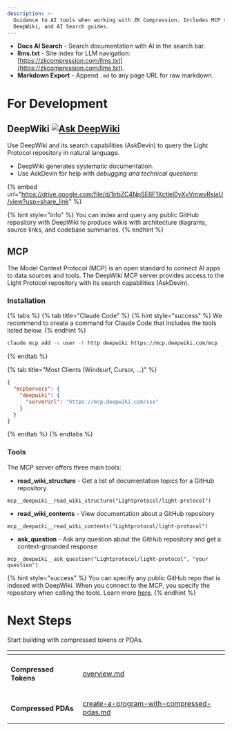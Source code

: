 ```yaml
---
description: >-
  Guidance to AI tools when working with ZK Compression. Includes MCP server,
  DeepWiki, and AI Search guides.
---
```



* **Docs AI Search** - Search documentation with AI in the search bar.
* **llms.txt** - Site index for LLM navigation: [https://zkcompression.com/llms.txt](https://zkcompression.com/llms.txt).
* **Markdown Export** - Append `.md` to any page URL for raw markdown.

# **For Development**

## DeepWiki [![Ask DeepWiki](https://deepwiki.com/badge.svg)](https://deepwiki.com/Lightprotocol/light-protocol)

Use DeepWiki and its search capabilities (AskDevin) to query the Light Protocol repository in natural language.

* DeepWiki generates systematic documentatio&#x6E;_._
* Use AskDevin for help with _debugging and technical questions_:

{% embed url="https://drive.google.com/file/d/1irbZC4NpSE6F1XctIel0yXyVmwvRsjaU/view?usp=share_link" %}

{% hint style="info" %}
You can index and query any public GitHub repository with DeepWiki to produce wikis with architecture diagrams, source links, and codebase summaries.
{% endhint %}

## MCP

The Model Context Protocol (MCP) is an open standard to connect AI apps to data sources and tools. The DeepWiki MCP server provides access to the Light Protocol repository with its search capabilities (AskDevin).

### Installation

{% tabs %}
{% tab title="Claude Code" %}
{% hint style="success" %}
We recommend to create a command for Claude Code that includes the tools listed below.
{% endhint %}

```bash
claude mcp add -s user -t http deepwiki https://mcp.deepwiki.com/mcp
```
{% endtab %}

{% tab title="Most Clients (Windsurf, Cursor, ...)" %}
```json
{
  "mcpServers": {
    "deepwiki": {
      "serverUrl": "https://mcp.deepwiki.com/sse"
    }
  }
}
```
{% endtab %}
{% endtabs %}

### Tools

The MCP server offers three main tools:

* **read\_wiki\_structure** - Get a list of documentation topics for a GitHub repository

```
mcp__deepwiki__read_wiki_structure("Lightprotocol/light-protocol")
```

* **read\_wiki\_contents** - View documentation about a GitHub repository

```
mcp__deepwiki__read_wiki_contents("Lightprotocol/light-protocol")
```

* **ask\_question** - Ask any question about the GitHub repository and get a context-grounded response

```
mcp__deepwiki__ask_question("Lightprotocol/light-protocol", "your question")
```

{% hint style="success" %}
You can specify any public GitHub repo that is indexed with DeepWiki. When you connect to the MCP, you specify the repository when calling the tools. Learn more [here](https://docs.devin.ai/work-with-devin/deepwiki-mcp).
{% endhint %}

# Next Steps

Start building with compressed tokens or PDAs.

<table data-card-size="large" data-view="cards"><thead><tr><th></th><th data-hidden data-card-target data-type="content-ref"></th></tr></thead><tbody><tr><td><h4>Compressed Tokens</h4></td><td><a href="../compressed-tokens/overview.md">overview.md</a></td></tr><tr><td><h4>Compressed PDAs</h4></td><td><a href="../compressed-pdas/create-a-program-with-compressed-pdas.md">create-a-program-with-compressed-pdas.md</a></td></tr></tbody></table>
